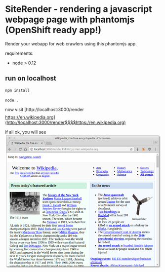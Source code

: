 # SiteRender - rendering a javascript webpage page with phantomjs (OpenShift ready app!)

Render your webapp for web crawlers using this phantomjs app.


requirements:

* node > 0.12


## run on localhost

```
npm install

node .
```


now visit  [http://localhost:3000/render$$$$https://en.wikipedia.org](http://localhost:3000/render$$$$https://en.wikipedia.org)

if all ok, you will see
![wiki.png](https://github.com/gerasev-kirill/phantomjs-site-render/blob/master/wiki.png)
